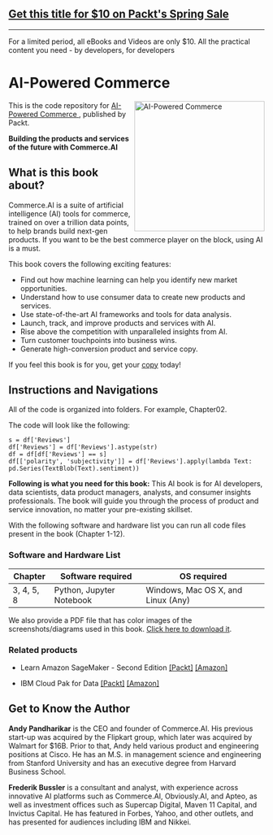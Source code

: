 ## [Get this title for $10 on Packt's Spring Sale](https://www.packt.com/B17967?utm_source=github&utm_medium=packt-github-repo&utm_campaign=spring_10_dollar_2022)
-----
For a limited period, all eBooks and Videos are only $10. All the practical content you need \- by developers, for developers

# AI-Powered Commerce 

<a href="https://www.packtpub.com/data/ai-powered-commerce?utm_source=github&utm_medium=repository&utm_campaign=9781803248981"><img src="https://static.packt-cdn.com/products/9781803248981/cover/smaller" alt="AI-Powered Commerce " height="256px" align="right"></a>

This is the code repository for [AI-Powered Commerce ](https://www.packtpub.com/data/ai-powered-commerce?utm_source=github&utm_medium=repository&utm_campaign=9781803248981), published by Packt.

**Building the products and services of the future with Commerce.AI**

## What is this book about?
Commerce.AI is a suite of artificial intelligence (AI) tools for commerce, trained on over a trillion data points, to help brands build next-gen products. If you want to be the best commerce player on the block, using AI is a must. 

This book covers the following exciting features:
- Find out how machine learning can help you identify new market opportunities.
- Understand how to use consumer data to create new products and services.
- Use state-of-the-art AI frameworks and tools for data analysis.
- Launch, track, and improve products and services with AI.
- Rise above the competition with unparalleled insights from AI.
- Turn customer touchpoints into business wins.
- Generate high-conversion product and service copy.

If you feel this book is for you, get your [copy](https://www.amazon.com/dp/180324898X) today!


## Instructions and Navigations
All of the code is organized into folders. For example, Chapter02.

The code will look like the following:
```
s = df['Reviews']
df['Reviews'] = df['Reviews'].astype(str)
df = df[df['Reviews'] == s]
df[['polarity', 'subjectivity']] = df['Reviews'].apply(lambda Text: pd.Series(TextBlob(Text).sentiment))
```

**Following is what you need for this book:**
This AI book is for AI developers, data scientists, data product managers, analysts, and consumer insights professionals. The book will guide you through the process of product and service innovation, no matter your pre-existing skillset.

With the following software and hardware list you can run all code files present in the book (Chapter 1-12).
### Software and Hardware List
| Chapter | Software required | OS required |
| -------- | ------------------------------------ | ----------------------------------- |
| 3, 4, 5, 8 | Python, Jupyter Notebook | Windows, Mac OS X, and Linux (Any) |

We also provide a PDF file that has color images of the screenshots/diagrams used in this book. [Click here to download it](https://static.packt-cdn.com/downloads/9781803248981_ColorImages.pdf).

### Related products
* Learn Amazon SageMaker - Second Edition  [[Packt]](https://www.packtpub.com/product/learn-amazon-sagemaker-second-edition/9781801817950?utm_source=github&utm_medium=repository&utm_campaign=9781801817950) [[Amazon]](https://www.amazon.com/Learn-Amazon-SageMaker-developers-scientists-dp-1801817952/dp/1801817952/ref=mt_other?_encoding=UTF8&me=&qid=)

* IBM Cloud Pak for Data  [[Packt]](https://www.packtpub.com/product/ibm-cloud-pak-for-data/9781800562127?utm_source=github&utm_medium=repository&utm_campaign=9781800562127) [[Amazon]](https://www.amazon.com/dp/1800562128)



## Get to Know the Author
**Andy Pandharikar**
is the CEO and founder of Commerce.AI. His previous start-up was acquired by the Flipkart group, which later was acquired by Walmart for $16B. Prior to that, Andy held various product and engineering positions at Cisco. He has an M.S. in management science and engineering from Stanford University and has an executive degree from Harvard Business School.

**Frederik Bussler**
 is a consultant and analyst, with experience across innovative AI platforms such as Commerce.AI, Obviously.AI, and Apteo, as well as investment offices such as Supercap Digital, Maven 11 Capital, and Invictus Capital. He has featured in Forbes, Yahoo, and other outlets, and has presented for audiences including IBM and Nikkei.

